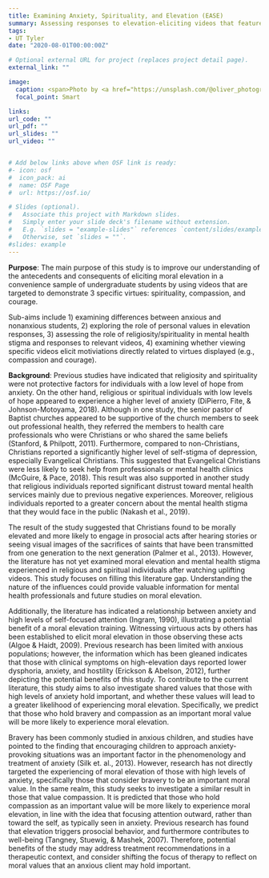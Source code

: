 ```yaml
---
title: Examining Anxiety, Spirituality, and Elevation (EASE)
summary: Assessing responses to elevation-eliciting videos that feature spirituality, compassion, and courage among anxious and nonanxious undergraduate students.
tags:
- UT Tyler
date: "2020-08-01T00:00:00Z"

# Optional external URL for project (replaces project detail page).
external_link: ""

image:
  caption: <span>Photo by <a href="https://unsplash.com/@oliver_photographer?utm_source=unsplash&amp;utm_medium=referral&amp;utm_content=creditCopyText">Oliver Cole</a> on <a href="https://unsplash.com/s/photos/courage?utm_source=unsplash&amp;utm_medium=referral&amp;utm_content=creditCopyText">Unsplash</a></span>
  focal_point: Smart

links:
url_code: ""
url_pdf: ""
url_slides: ""
url_video: ""


# Add below links above when OSF link is ready:
#- icon: osf
#  icon_pack: ai
#  name: OSF Page
#  url: https://osf.io/

# Slides (optional).
#   Associate this project with Markdown slides.
#   Simply enter your slide deck's filename without extension.
#   E.g. `slides = "example-slides"` references `content/slides/example-slides.md`.
#   Otherwise, set `slides = ""`.
#slides: example
---
```


**Purpose**: 
The main purpose of this study is to improve our understanding of the antecedents and consequents of eliciting moral elevation in a convenience sample of undergraduate students by using videos that are targeted to demonstrate 3 specific virtues: spirituality, compassion, and courage. 

Sub-aims include 1) examining differences between anxious and nonanxious students, 2) exploring the role of personal values in elevation responses, 3) assessing the role of religiosity/spirituality in mental health stigma and responses to relevant videos, 4) examining whether viewing specific videos elicit motiviations directly related to virtues displayed (e.g., compassion and courage).

**Background**: 
Previous studies have indicated that religiosity and spirituality were not protective factors for individuals with a low level of hope from anxiety. On the other hand, religious or spiritual individuals with low levels of hope appeared to experience a higher level of anxiety (DiPierro, Fite, & Johnson-Motoyama, 2018). Although in one study, the senior pastor of Baptist churches appeared to be supportive of the church members to seek out professional health, they referred the members to health care professionals who were Christians or who shared the same beliefs (Stanford, & Philpott, 2011). Furthermore, compared to non-Christians, Christians reported a significantly higher level of self-stigma of depression, especially Evangelical Christians. This suggested that Evangelical Christians were less likely to seek help from professionals or mental health clinics (McGuire, & Pace, 2018). This result was also supported in another study that religious individuals reported significant distrust toward mental health services mainly due to previous negative experiences. Moreover, religious individuals reported to a greater concern about the mental health stigma that they would face in the public (Nakash et al., 2019). 

The result of the study suggested that Christians found to be morally elevated and more likely to engage in prosocial acts after hearing stories or seeing visual images of the sacrifices of saints that have been transmitted from one generation to the next generation (Palmer et al., 2013). However, the literature has not yet examined moral elevation and mental health stigma experienced in religious and spiritual individuals after watching uplifting videos. This study focuses on filling this literature gap. Understanding the nature of the influences could provide valuable information for mental health professionals and future studies on moral elevation. 

Additionally, the literature has indicated a relationship between anxiety and high levels of self-focused attention (Ingram, 1990), illustrating a potential benefit of a moral elevation training. Witnessing virtuous acts by others has been established to elicit moral elevation in those observing these acts (Algoe & Haidt, 2009). Previous research has been limited with anxious populations; however, the information which has been gleaned indicates that those with clinical symptoms on high-elevation days reported lower dysphoria, anxiety, and hostility (Erickson & Abelson, 2012), further depicting the potential benefits of this study. To contribute to the current literature, this study aims to also investigate shared values that those with high levels of anxiety hold important, and whether these values will lead to a greater likelihood of experiencing moral elevation. Specifically, we predict that those who hold bravery and compassion as an important moral value will be more likely to experience moral elevation.

Bravery has been commonly studied in anxious children, and studies have pointed to the finding that encouraging children to approach anxiety-provoking situations was an important factor in the phenomenology and treatment of anxiety (Silk et. al., 2013). However, research has not directly targeted the experiencing of moral elevation of those with high levels of anxiety, specifically those that consider bravery to be an important moral value. In the same realm, this study seeks to investigate a similar result in those that value compassion. It is predicted that those who hold compassion as an important value will be more likely to experience moral elevation, in line with the idea that focusing attention outward, rather than toward the self, as typically seen in anxiety. Previous research has found that elevation triggers prosocial behavior, and furthermore contributes to well-being (Tangney, Stuewig, & Mashek, 2007). Therefore, potential benefits of the study may address treatment recommendations in a therapeutic context, and consider shifting the focus of therapy to reflect on moral values that an anxious client may hold important.